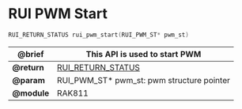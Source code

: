 # RUI PWM Start

```c
RUI_RETURN_STATUS rui_pwm_start(RUI_PWM_ST* pwm_st)
```

| **@brief**  | This API is used to start PWM                                                                                      |
| ----------- | ------------------------------------------------------------------------------------------------------------------ |
| **@return** | [RUI_RETURN_STATUS](https://doc.rakwireless.com/developer-tools/developer-tools/getting-started#rui_return_status) |
| **@param**  | RUI_PWM_ST\* pwm_st: pwm structure pointer                                                                         |
| **@module** | RAK811                                                                                                             |

